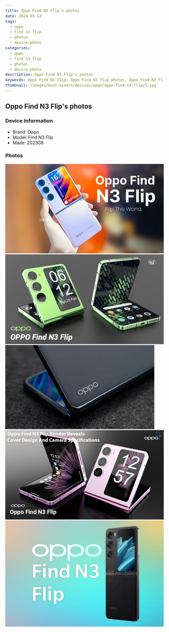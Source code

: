 ```yaml
---
title: Oppo Find N3 Flip's photos
date: 2024-03-12
tags: 
  - oppo
  - find n3 flip
  - photos
  - device photo
categories: 
  - oppo
  - find n3 flip
  - photos
  - device photo
description: Oppo Find N3 Flip's photos
keywords: Oppo Find N3 Flip, Oppo Find N3 Flip photos, Oppo Find N3 Flip device photo
thumbnail: /images/best-assets/devices/oppo/oppo-find-n3-flip/1.jpg
---
```


## Oppo Find N3 Flip's photos

### Device Information

- Brand: Oppo
- Model: Find N3 Flip
- Made: 202308

### Photos

![/images/best-assets/devices/oppo/oppo-find-n3-flip/1.jpg](/images/best-assets/devices/oppo/oppo-find-n3-flip/1.jpg)
![/images/best-assets/devices/oppo/oppo-find-n3-flip/2.jpg](/images/best-assets/devices/oppo/oppo-find-n3-flip/2.jpg)
![/images/best-assets/devices/oppo/oppo-find-n3-flip/3.jpg](/images/best-assets/devices/oppo/oppo-find-n3-flip/3.jpg)
![/images/best-assets/devices/oppo/oppo-find-n3-flip/4.jpg](/images/best-assets/devices/oppo/oppo-find-n3-flip/4.jpg)
![/images/best-assets/devices/oppo/oppo-find-n3-flip/5.jpg](/images/best-assets/devices/oppo/oppo-find-n3-flip/5.jpg)
